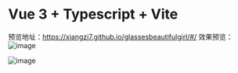 # Vue 3 + Typescript + Vite
预览地址：https://xiangzi7.github.io/glassesbeautifulgirl/#/
效果预览：
![image](https://user-images.githubusercontent.com/67356803/178699316-e43c74ae-f5f9-42ac-a94d-2c0bd27199cb.png)

![image](https://user-images.githubusercontent.com/67356803/178699226-eeb9b88e-3467-4e61-965d-9f7fce0b3de7.png)
